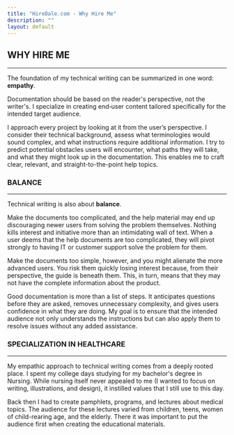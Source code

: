 ```yaml
---
title: "HireDale.com - Why Hire Me"
description: ""
layout: default
---
```


## **WHY HIRE ME**
---

The foundation of my technical writing can be summarized in one word: **empathy**. 

Documentation should be based on the reader's perspective, not the writer's. I specialize in creating end‑user content tailored specifically for the intended target audience.

I approach every project by looking at it from the user’s perspective. I consider their technical background, assess what terminologies would sound complex, and what instructions require additional information. I try to predict potential obstacles users will encounter, what paths they will take, and what they might look up in the documentation. This enables me to craft clear, relevant, and straight-to-the-point help topics. 

### **BALANCE**
---
Technical writing is also about **balance**. 

Make the documents too complicated, and the help material may end up discouraging newer users from solving the problem themselves. Nothing kills interest and initiative more than an intimidating wall of text. When a user deems that the help documents are too complicated, they will pivot strongly to having IT or customer support solve the problem for them. 

Make the documents too simple, however, and you might alienate the more advanced users. You risk them quickly losing interest because, from their perspective, the guide is beneath them. This, in turn, means that they may not have the complete information about the product.

Good documentation is more than a list of steps. It anticipates questions before they are asked, removes unnecessary complexity, and gives users confidence in what they are doing. My goal is to ensure that the intended audience not only understands the instructions but can also apply them to resolve issues without any added assistance.

### **SPECIALIZATION IN HEALTHCARE**
---

My empathic approach to technical writing comes from a deeply rooted place. I spent my college days studying for my bachelor's degree in Nursing. While nursing itself never appealed to me (I wanted to focus on writing, illustrations, and design), it instilled values that I still use to this day.

Back then I had to create pamphlets, programs, and lectures about medical topics. The audience for these lectures varied from children, teens, women of child-rearing age, and the elderly. There it was important to put the audience first when creating the educational materials.

